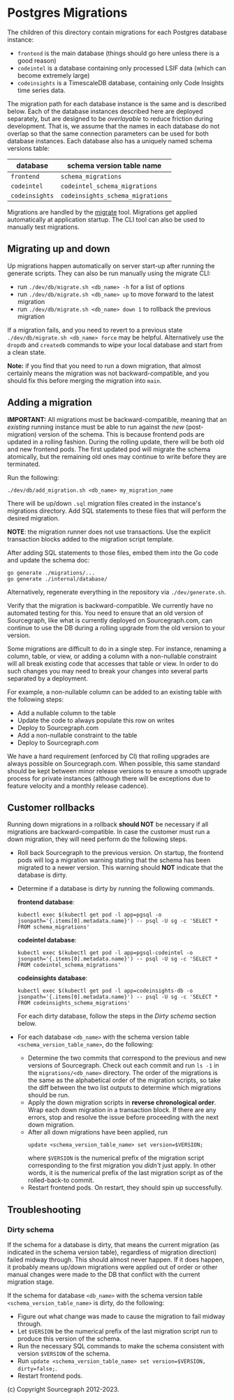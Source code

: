 # Postgres Migrations

The children of this directory contain migrations for each Postgres database instance:

- `frontend` is the main database (things should go here unless there is a good reason)
- `codeintel` is a database containing only processed LSIF data (which can become extremely large)
- `codeinsights` is a TimescaleDB database, containing only Code Insights time series data.

The migration path for each database instance is the same and is described below. Each of the database instances described here are deployed separately, but are designed to be _overlayable_ to reduce friction during development. That is, we assume that the names in each database do not overlap so that the same connection parameters can be used for both database instances. Each database also has a uniquely named schema versions table:

| database       | schema version table name        |
| -------------- | -------------------------------- |
| `frontend`     | `schema_migrations`              |
| `codeintel`    | `codeintel_schema_migrations`    |
| `codeinsights` | `codeinsights_schema_migrations` |

Migrations are handled by the [migrate](https://github.com/golang-migrate/migrate/tree/master/cmd/migrate#installation) tool. Migrations get applied automatically at application startup. The CLI tool can also be used to manually test migrations.

## Migrating up and down

Up migrations happen automatically on server start-up after running the generate scripts. They can also be run manually using the migrate CLI:

- run `./dev/db/migrate.sh <db_name> -h` for a list of options
- run `./dev/db/migrate.sh <db_name> up` to move forward to the latest migration
- run `./dev/db/migrate.sh <db_name> down 1` to rollback the previous migration

If a migration fails, and you need to revert to a previous state `./dev/db/migrate.sh <db_name> force` may be helpful. Alternatively use the `dropdb` and `createdb` commands to wipe your local database and start from a clean state.

**Note:** if you find that you need to run a down migration, that almost certainly means the migration was not backward-compatible, and you should fix this before merging the migration into `main`.

## Adding a migration

**IMPORTANT:** All migrations must be backward-compatible, meaning that an _existing_ running instance must be able to run against the _new_ (post-migration) version of the schema. This is because frontend pods are updated in a rolling fashion. During the rolling update, there will be both old and new frontend pods. The first updated pod will migrate the schema atomically, but the remaining old ones may continue to write before they are terminated.

Run the following:

```
./dev/db/add_migration.sh <db_name> my_migration_name
```

There will be up/down `.sql` migration files created in the instance's migrations directory. Add SQL statements to these files that will perform the desired migration.

**NOTE**: the migration runner does not use transactions. Use the explicit transaction blocks added to the migration script template.

After adding SQL statements to those files, embed them into the Go code and update the schema doc:

```
go generate ./migrations/...
go generate ./internal/database/
```

Alternatively, regenerate everything in the repository via `./dev/generate.sh`.

Verify that the migration is backward-compatible. We currently have no automated testing for this. You need to ensure that an old version of Sourcegraph, like what is currently deployed on Sourcegraph.com, can continue to use the DB during a rolling upgrade from the old version to your version.

Some migrations are difficult to do in a single step. For instance, renaming a column, table, or view, or adding a column with a non-nullable constraint will all break existing code that accesses that table or view. In order to do such changes you may need to break your changes into several parts separated by a deployment.

For example, a non-nullable column can be added to an existing table with the following steps:

- Add a nullable column to the table
- Update the code to always populate this row on writes
- Deploy to Sourcegraph.com
- Add a non-nullable constraint to the table
- Deploy to Sourcegraph.com

We have a hard requirement (enforced by CI) that rolling upgrades are always possible on Sourcegraph.com. When possible, this same standard should be kept between minor release versions to ensure a smooth upgrade process for private instances (although there will be exceptions due to feature velocity and a monthly release cadence).

## Customer rollbacks

Running down migrations in a rollback **should NOT** be necessary if all migrations are backward-compatible. In case the customer must run a down migration, they will need perform do the following steps.

- Roll back Sourcegraph to the previous version. On startup, the frontend pods will log a migration warning stating that the schema has been migrated to a newer version. This warning should **NOT** indicate that the database is dirty.

- Determine if a database is dirty by running the following commands.

  **frontend database**:

  ```
  kubectl exec $(kubectl get pod -l app=pgsql -o jsonpath='{.items[0].metadata.name}') -- psql -U sg -c 'SELECT * FROM schema_migrations'
  ```

  **codeintel database**:

  ```
  kubectl exec $(kubectl get pod -l app=pgsql-codeintel -o jsonpath='{.items[0].metadata.name}') -- psql -U sg -c 'SELECT * FROM codeintel_schema_migrations'
  ```

  **codeinsights database**:

  ```
  kubectl exec $(kubectl get pod -l app=codeinsights-db -o jsonpath='{.items[0].metadata.name}') -- psql -U sg -c 'SELECT * FROM codeinsights_schema_migrations'
  ```

  For each dirty database, follow the steps in the _Dirty schema_ section below.

- For each database `<db_name>` with the schema version table `<schema_version_table_name>`, do the following:
  - Determine the two commits that correspond to the previous and new versions of Sourcegraph. Check out each commit and run `ls -1` in the `migrations/<db_name>` directory. The order of the migrations is the same as the alphabetical order of the migration scripts, so take the diff between the two list outputs to determine which migrations should be run.
  - Apply the down migration scripts in **reverse chronological order**. Wrap each down migration in a transaction block. If there are any errors, stop and resolve the issue before proceeding with the next down migration.
  - After all down migrations have been applied, run
    ```
    update <schema_version_table_name> set version=$VERSION;
    ```
    where `$VERSION` is the numerical prefix of the migration script corresponding to the first migration you _didn't_ just apply. In other words, it is the numerical prefix of the last migration script as of the rolled-back-to commit.
  - Restart frontend pods. On restart, they should spin up successfully.

## Troubleshooting

### Dirty schema

If the schema for a database is dirty, that means the current migration (as indicated in the schema version table), regardless of migration direction) failed midway through. This should almost never happen. If it does happen, it probably means up/down migrations were applied out of order or other manual changes were made to the DB that conflict with the current migration stage.

If the schema for database `<db_name>` with the schema version table `<schema_version_table_name>` is dirty, do the following:

- Figure out what change was made to cause the migration to fail midway through.
- Let `$VERSION` be the numerical prefix of the last migration script run to produce this version of the schema.
- Run the necessary SQL commands to make the schema consistent with version `$VERSION` of the schema.
- Run `update <schema_version_table_name> set version=$VERSION, dirty=false;`.
- Restart frontend pods.

(c) Copyright Sourcegraph 2012-2023.